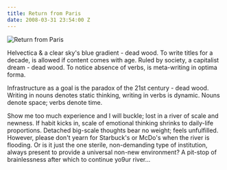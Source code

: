 ```yaml
---
title: Return from Paris
date: 2008-03-31 23:54:00 Z
---
```


![Return from Paris](/uploads/news_returnfromparis.jpg)

Helvectica & a clear sky's blue gradient - dead wood. To write titles for a decade, is allowed if content
comes with age. Ruled by society, a capitalist dream - dead wood. To notice absence of verbs, is
meta-writing in optima forma.

Infrastructure as a goal is the paradox of the 21st century - dead wood. Writing in nouns denotes static
thinking, writing in verbs is dynamic. Nouns denote space; verbs denote time.

Show me too much experience and I will buckle; lost in a river of scale and newness. If habit kicks in,
scale of emotional thinking shrinks to daily-life proportions. Detached big-scale thoughts bear no weight;
feels unfulfilled. However, please don't yearn for Starbuck's or McDo's when the river is flooding. Or
is it just the one sterile, non-demanding type of institution, always present to provide a universal
non-new environment? A pit-stop of brainlessness after which to continue yo9ur river...